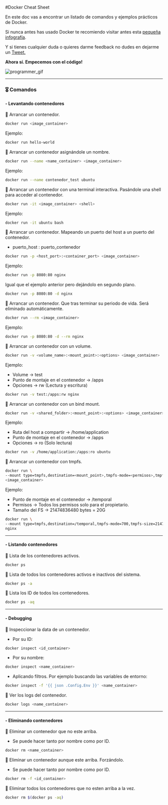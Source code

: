 #Docker Cheat Sheet

En este doc vas a encontrar un listado de comandos y ejemplos prácticos de Docker.

Si nunca antes has usado Docker te recomiendo visitar antes esta [pequeña infografía](https://gist.github.com/BarckCode/35e2360fa49555382dabe1bfe356a064).

Y si tienes cualquier duda o quieres darme feedback no dudes en dejarme un [Tweet.](https://twitter.com/barckcode)

**Ahora sí. Empecemos con el código!**

![programmer_gif](https://media.giphy.com/media/13HgwGsXF0aiGY/giphy.gif)
___
###  🎖 Comandos

#### - Levantando contenedores
🔹 Arrancar un contenedor.

```bash
docker run <image_container>
```
Ejemplo:

```bash
docker run hello-world
```

🔹 Arrancar un contenedor asignándole un nombre.

```bash
docker run --name <name_container> <image_container>
```

Ejemplo:

```bash
docker run --name contenedor_test ubuntu
```

🔹 Arrancar un contenedor con una terminal interactiva. Pasándole una shell para acceder al contenedor.

```bash
docker run -it <image_container> <shell>
```

Ejemplo:

```bash
docker run -it ubuntu bash
```

🔹 Arrancar un contenedor. Mapeando un puerto del host a un puerto del contenedor.

- puerto_host : puerto\_contenedor

```bash
docker run -p <host_port>:<container_port> <image_container>
```

Ejemplo:

```bash
docker run -p 8080:80 nginx
```

Igual que el ejemplo anterior pero dejándolo en segundo plano.

```bash
docker run -p 8080:80 -d nginx
```

🔹 Arrancar un contenedor. Que tras terminar su periodo de vida. Será eliminado automáticamente.

```bash
docker run --rm <image_container>
```

Ejemplo:

```bash
docker run -p 8080:80 -d --rm nginx
```


🔹 Arrancar un contenedor con un volume.

```bash
docker run -v <volume_name>:<mount_point>:<options> <image_container>
```

Ejemplo:

- Volume -> test
- Punto de montaje en el contenedor -> /apps
- Opciones -> rw (Lectura y escritura)

```bash
docker run -v test:/apps:rw nginx
```

🔹 Arrancar un contenedor con un bind mount.

```bash
docker run -v <shared_folder>:<mount_point>:<options> <image_container>
```

Ejemplo:

- Ruta del host a compartir -> /home/application
- Punto de montaje en el contenedor -> /apps
- Opciones -> ro (Solo lectura)

```bash
docker run -v /home/application:/apps:ro ubuntu
```

🔹 Arrancar un contenedor con tmpfs.

```bash
docker run \
--mount type=tmpfs,destination=<mount_point>,tmpfs-mode=<permisos>,tmpfs-size=<bytes_size> \
<image_container>
```

Ejemplo:

- Punto de montaje en el contenedor -> /temporal
- Permisos -> Todos los permisos solo para el propietario.
- Tamaño del FS -> 21474836480 bytes = 20G

```bash
docker run \
--mount type=tmpfs,destination=/temporal,tmpfs-mode=700,tmpfs-size=21474836480 \
nginx
```
___

#### - Listando contenedores
🔹 Lista de los contenedores activos.

```bash
docker ps
```

🔹 Lista de todos los contenedores activos e inactivos del sistema.

```bash
docker ps -a
```

🔹 Lista los ID de todos los contenedores.

```bash
docker ps -aq
```
___

#### - Debugging
🔹 Inspeccionar la data de un contenedor.

- Por su ID:

```bash
docker inspect <id_container>
```

- Por su nombre:

```bash
docker inspect <name_container>
```

- Aplicando filtros. Por ejemplo buscando las variables de entorno:

```bash
docker inspect -f '{{ json .Config.Env }}' <name_container>
```

🔹 Ver los logs del contenedor.

```bash
docker logs <name_container>
```
___

#### - Eliminando contenedores
🔹 Eliminar un contenedor que no este arriba.

- Se puede hacer tanto por nombre como por ID.

```bash
docker rm <name_container>
```

🔹 Eliminar un contenedor aunque este arriba. Forzándolo.

- Se puede hacer tanto por nombre como por ID.

```bash
docker rm -f <id_container>
```

🔹 Eliminar todos  los contenedores que no esten arriba a la vez.

```bash
docker rm $(docker ps -aq)
```